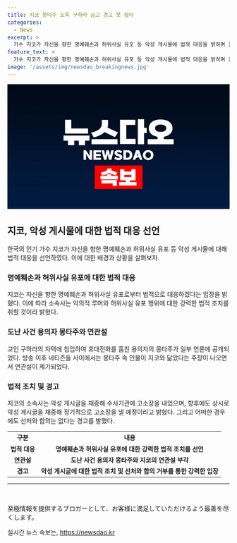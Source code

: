 ```yaml
---
title: 지코 몽타주 도둑 구하라 금고 경고 못 참아
categories:
  - News
excerpt: >
  가수 지코가 자신을 향한 명예훼손과 허위사실 유포 등 악성 게시물에 법적 대응을 밝히며 논란이 불거진 가운데, SBS 그것이 알고 싶다 방송에서는 故 구하라의 자택 침입 및 휴대전화 도난 사건 용의자의 몽타주가 공개되었다. 이에 대해 지코 소속사 측은 악의적 루머와 허위사실 유포 행위에 대해 강경 대응하고 수사기관에 고소장을 내며, 향후에도 악성 게시물을 상시 채증해 정기적으로 고소장을 낼 예정이라고 밝혔다. (출처 : 유튜브 그것이 알고싶다)
feature_text: >
  가수 지코가 자신을 향한 명예훼손과 허위사실 유포 등 악성 게시물에 법적 대응을 밝히며 논란이 불거진 가운데, SBS 그것이 알고 싶다 방송에서는 故 구하라의 자택 침입 및 휴대전화 도난 사건 용의자의 몽타주가 공개되었다. 이에 대해 지코 소속사 측은 악의적 루머와 허위사실 유포 행위에 대해 강경 대응하고 수사기관에 고소장을 내며, 향후에도 악성 게시물을 상시 채증해 정기적으로 고소장을 낼 예정이라고 밝혔다. (출처 : 유튜브 그것이 알고싶다)
image: '/assets/img/newsdao_breakingnews.jpg'
---
```


<p><img src="/assets/img/newsdao_breakingnews.jpg" alt="pcversion 속보" /></p>

<h2 data-ke-size="size26">지코, 악성 게시물에 대한 법적 대응 선언</h2>

<p data-ke-size="size16">한국의 인기 가수 지코가 자신을 향한 명예훼손과 허위사실 유포 등 악성 게시물에 대해 법적 대응을 선언하였다. 이에 대한 배경과 상황을 살펴보자.</p>

<h3 data-ke-size="size24">명예훼손과 허위사실 유포에 대한 법적 대응</h3>

<p data-ke-size="size16">지코는 자신을 향한 명예훼손과 허위사실 유포로부터 법적으로 대응하겠다는 입장을 밝혔다. 이에 따라 소속사는 악의적 루머와 허위사실 유포 행위에 대한 강력한 법적 조치를 취할 것이라 밝혔다.</p>

<h3 data-ke-size="size24">도난 사건 용의자 몽타주와 연관설</h3>

<p data-ke-size="size16">고인 구하라의 자택에 침입하여 휴대전화를 훔친 용의자의 몽타주가 일부 언론에 공개되었다. 방송 이후 네티즌들 사이에서는 몽타주 속 인물이 지코와 닮았다는 주장이 나오면서 연관설이 제기되었다.</p>

<h3 data-ke-size="size24">법적 조치 및 경고</h3>

<p data-ke-size="size16">지코의 소속사는 악성 게시글을 채증해 수사기관에 고소장을 내었으며, 향후에도 상시로 악성 게시글을 채증해 정기적으로 고소장을 낼 예정이라고 밝혔다. 그리고 어떠한 경우에도 선처와 합의는 없다는 경고를 발했다.</p>

<table>
    <tr>
        <th>구분</th>
        <th>내용</th>
    </tr>
    <tr>
        <td style="text-align: center; height: 17px;"><b>법적 대응</b></td>
        <td style="text-align: center; height: 17px;"><b>명예훼손과 허위사실 유포에 대한 강력한 법적 조치를 선언</b></td>
    </tr>
    <tr>
        <td style="text-align: center; height: 17px;"><b>연관설</b></td>
        <td style="text-align: center; height: 17px;"><b>도난 사건 용의자 몽타주와 지코의 연관설 부각</b></td>
    </tr>
    <tr>
        <td style="text-align: center; height: 17px;"><b>경고</b></td>
        <td style="text-align: center; height: 17px;"><b>악성 게시글에 대한 법적 조치 및 선처와 합의 거부를 통한 강력한 입장</b></td>
    </tr>
</table>

<hr>

<p data-ke-size="size16">&nbsp;</p>

<p>至極情報を提供するブロガーとして、お客様に満足していただけるよう最善を尽くします。</p>
실시간 뉴스 속보는, <a href="https://newsdao.kr" rel="dofollow">https://newsdao.kr</a>


